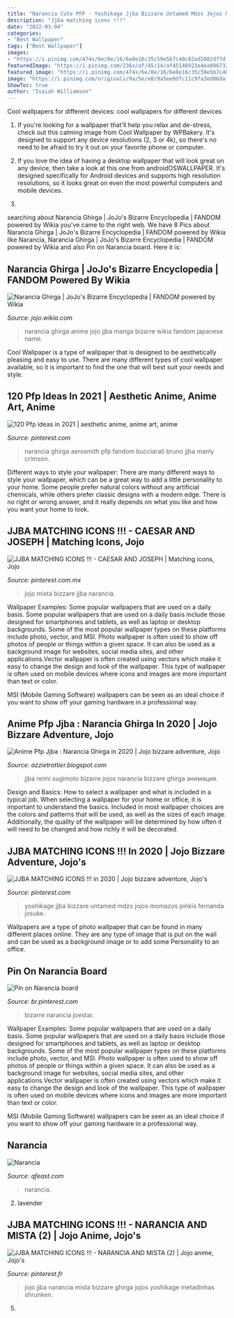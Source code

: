 ```yaml
---
title: "Narancia Cute PFP - Yoshikage Jjba Bizzare Untamed Mdzs Jojos Momazos Pinkis Fernanda Josuke"
description: "Jjba matching icons !!!"
date: "2022-03-04"
categories:
- "Best Wallpaper"
tags: ["Best Wallpaper"]
images:
- "https://i.pinimg.com/474x/6e/8e/16/6e8e16c35c59e5b7c40c82ad2082df7d.jpg"
featuredImage: "https://i.pinimg.com/236x/af/45/14/af45148923e4ea08673393727d4409a8.jpg?nii=t"
featured_image: "https://i.pinimg.com/474x/6e/8e/16/6e8e16c35c59e5b7c40c82ad2082df7d.jpg"
image: "https://i.pinimg.com/originals/9a/5e/e0/9a5ee0dfc11c9fa3ed06daf1c8ff8540.jpg"
ShowToc: true
author: "Isaiah Williamson"
---
```



Cool wallpapers for different devices:
cool wallpapers for different devices 

1. If you're looking for a wallpaper that'll help you relax and de-stress, check out this calming image from Cool Wallpaper by WPBakery. It's designed to support any device resolutions (2, 3 or 4k), so there's no need to be afraid to try it out on your favorite phone or computer.

2. If you love the idea of having a desktop wallpaper that will look great on any device, then take a look at this one from androidOSWALLPAPER. It's designed specifically for Android devices and supports high resolution resolutions, so it looks great on even the most powerful computers and mobile devices.

3.

	

		
searching about Narancia Ghirga | JoJo&#039;s Bizarre Encyclopedia | FANDOM powered by Wikia you've came to the right web. We have 8 Pics about Narancia Ghirga | JoJo&#039;s Bizarre Encyclopedia | FANDOM powered by Wikia like Narancia, Narancia Ghirga | JoJo&#039;s Bizarre Encyclopedia | FANDOM powered by Wikia and also Pin on Narancia board. Here it is:
		
    
## Narancia Ghirga | JoJo&#039;s Bizarre Encyclopedia | FANDOM Powered By Wikia

<img loading=lazy src="https://vignette.wikia.nocookie.net/jjba/images/3/3b/Narancia_Ghirga_Anime.png/revision/latest?cb=20180621085108" onerror="this.onerror=null;this.src='https://tse2.mm.bing.net/th?id=OIP.m3sp1w_ayiJuBT1CPVCWdQHaJH&amp;pid=15.1';" alt="Narancia Ghirga | JoJo&#039;s Bizarre Encyclopedia | FANDOM powered by Wikia">

_Source: jojo.wikia.com_

>narancia ghirga anime jojo jjba manga bizarre wikia fandom japanese name. 

	

Cool Wallpaper is a type of wallpaper that is designed to be aesthetically pleasing and easy to use. There are many different types of cool wallpaper available, so it is important to find the one that will best suit your needs and style.

    
## 120 Pfp Ideas In 2021 | Aesthetic Anime, Anime Art, Anime

<img loading=lazy src="https://i.pinimg.com/474x/6e/8e/16/6e8e16c35c59e5b7c40c82ad2082df7d.jpg" onerror="this.onerror=null;this.src='https://tse4.mm.bing.net/th?id=OIP.b8CIUnywc0OSHrYQJfZcJAAAAA&amp;pid=15.1';" alt="120 Pfp ideas in 2021 | aesthetic anime, anime art, anime">

_Source: pinterest.com_

>narancia ghirga aerosmith pfp fandom bucciarati bruno jjba manly crimson. 

	

Different ways to style your wallpaper:
There are many different ways to style your wallpaper, which can be a great way to add a little personality to your home. Some people prefer natural colors without any artificial chemicals, while others prefer classic designs with a modern edge. There is no right or wrong answer, and it really depends on what you like and how you want your home to look.

    
## JJBA MATCHING ICONS !!! - CAESAR AND JOSEPH | Matching Icons, Jojo

<img loading=lazy src="https://i.pinimg.com/236x/af/45/14/af45148923e4ea08673393727d4409a8.jpg?nii=t" onerror="this.onerror=null;this.src='https://tse3.mm.bing.net/th?id=OIP.uBUxkO9or_wpJv95A_-sRAAAAA&amp;pid=15.1';" alt="JJBA MATCHING ICONS !!! - CAESAR AND JOSEPH | Matching icons, Jojo">

_Source: pinterest.com.mx_

>jojo mista bizzare jjba narancia. 

	

Wallpaper Examples: Some popular wallpapers that are used on a daily basis.
Some popular wallpapers that are used on a daily basis include those designed for smartphones and tablets, as well as laptop or desktop backgrounds. Some of the most popular wallpaper types on these platforms include photo, vector, and MSI. 
Photo wallpaper is often used to show off photos of people or things within a given space. It can also be used as a background image for websites, social media sites, and other applications.Vector wallpaper is often created using vectors which make it easy to change the design and look of the wallpaper. This type of wallpaper is often used on mobile devices where icons and images are more important than text or color. 

MSI (Mobile Gaming Software) wallpapers can be seen as an ideal choice if you want to show off your gaming hardware in a professional way.

    
## Anime Pfp Jjba : Narancia Ghirga In 2020 | Jojo Bizzare Adventure, Jojo

<img loading=lazy src="https://i.pinimg.com/originals/60/5d/38/605d38318bc9518aef302bae1bd8ba1b.png" onerror="this.onerror=null;this.src='https://tse2.mm.bing.net/th?id=OIP.WttXYcu4bG9xQvd7bJIa7QHaHa&amp;pid=15.1';" alt="Anime Pfp Jjba : Narancia Ghirga in 2020 | Jojo bizzare adventure, Jojo">

_Source: azzietrottier.blogspot.com_

>jjba reimi sugimoto bizarre jojos narancia bizzare ghirga анимация. 

	

Design and Basics: How to select a wallpaper and what is included in a typical job.
When selecting a wallpaper for your home or office, it is important to understand the basics. Included in most wallpaper choices are the colors and patterns that will be used, as well as the sizes of each image. Additionally, the quality of the wallpaper will be determined by how often it will need to be changed and how richly it will be decorated.

    
## JJBA MATCHING ICONS !!! In 2020 | Jojo Bizzare Adventure, Jojo&#039;s

<img loading=lazy src="https://i.pinimg.com/originals/9a/5e/e0/9a5ee0dfc11c9fa3ed06daf1c8ff8540.jpg" onerror="this.onerror=null;this.src='https://tse2.mm.bing.net/th?id=OIP.SoCdtSi1X7_wS_w7YQVI8wHaHa&amp;pid=15.1';" alt="JJBA MATCHING ICONS !!! in 2020 | Jojo bizzare adventure, Jojo&#039;s">

_Source: pinterest.com_

>yoshikage jjba bizzare untamed mdzs jojos momazos pinkis fernanda josuke. 

	



Wallpapers are a type of photo wallpaper that can be found in many different places online. They are any type of image that is put on the wall and can be used as a background image or to add some Personality to an office.

    
## Pin On Narancia Board

<img loading=lazy src="https://i.pinimg.com/736x/99/89/3d/99893df73b3464e37ca96a9780bcaf34.jpg" onerror="this.onerror=null;this.src='https://tse1.mm.bing.net/th?id=OIP.qRDYtMcB67TZ2pGGx_3dpQHaHa&amp;pid=15.1';" alt="Pin on Narancia board">

_Source: br.pinterest.com_

>bizarre narancia joestar. 

	

Wallpaper Examples: Some popular wallpapers that are used on a daily basis.
Some popular wallpapers that are used on a daily basis include those designed for smartphones and tablets, as well as laptop or desktop backgrounds. Some of the most popular wallpaper types on these platforms include photo, vector, and MSI. 
Photo wallpaper is often used to show off photos of people or things within a given space. It can also be used as a background image for websites, social media sites, and other applications.Vector wallpaper is often created using vectors which make it easy to change the design and look of the wallpaper. This type of wallpaper is often used on mobile devices where icons and images are more important than text or color. 

MSI (Mobile Gaming Software) wallpapers can be seen as an ideal choice if you want to show off your gaming hardware in a professional way.

    
## Narancia

<img loading=lazy src="https://www.qfeast.com/imret/u/UD4iy6.png" onerror="this.onerror=null;this.src='https://tse3.mm.bing.net/th?id=OIP.e4Lvl5mzEZ9cJJXn4yTWoQHaJH&amp;pid=15.1';" alt="Narancia">

_Source: qfeast.com_

>narancia. 

	

2. lavender 

    
## JJBA MATCHING ICONS !!! - NARANCIA AND MISTA (2) | Jojo Anime, Jojo&#039;s

<img loading=lazy src="https://i.pinimg.com/736x/9d/d9/8e/9dd98ec89e43c11d8e818184071f9c96.jpg" onerror="this.onerror=null;this.src='https://tse3.mm.bing.net/th?id=OIP.vusL4CJ85fiR27LJHIdyBgAAAA&amp;pid=15.1';" alt="JJBA MATCHING ICONS !!! - NARANCIA AND MISTA (2) | Jojo anime, Jojo&#039;s">

_Source: pinterest.fr_

>jojo jjba narancia mista bizzare ghirga jojos yoshikage metadinhas shrunken. 

	

5.

